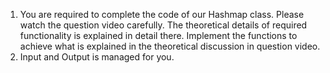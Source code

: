 1. You are required to complete the code of our Hashmap class. Please watch the question video carefully. The theoretical details of required functionality is explained in detail there. Implement the functions to achieve what is explained in the theoretical discussion in question video.
2. Input and Output is managed for you.

